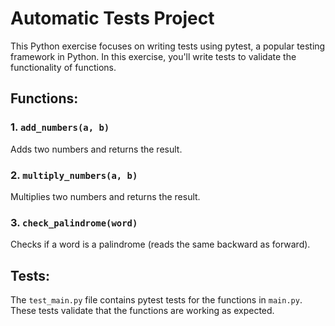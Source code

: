 # Automatic Tests Project

This Python exercise focuses on writing tests using pytest, a popular testing framework in Python. In this exercise, you'll write tests to validate the functionality of functions.

## Functions:

### 1. `add_numbers(a, b)`
   Adds two numbers and returns the result.

### 2. `multiply_numbers(a, b)`
   Multiplies two numbers and returns the result.

### 3. `check_palindrome(word)`
   Checks if a word is a palindrome (reads the same backward as forward).

## Tests:

The `test_main.py` file contains pytest tests for the functions in `main.py`. These tests validate that the functions are working as expected.